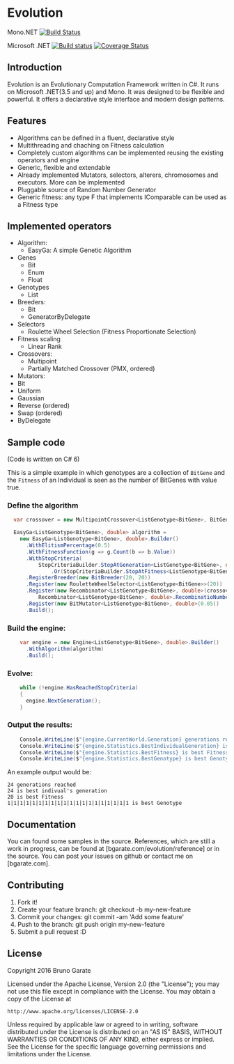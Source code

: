 # Evolution

Mono.NET [![Build Status](https://travis-ci.org/bgarate/Evolution.svg?branch=master)](https://travis-ci.org/bgarate/Evolution)

Microsoft .NET [![Build status](https://ci.appveyor.com/api/projects/status/uhabegnl9qrlo2ma?svg=true)](https://ci.appveyor.com/project/bgarate/evolution) [![Coverage Status](https://coveralls.io/repos/github/bgarate/Evolution/badge.svg?branch=master)](https://coveralls.io/github/bgarate/Evolution?branch=master)

## Introduction

Evolution is an Evolutionary Computation Framework written in C#. It runs on Microsoft .NET(3.5 and up) and Mono. It was designed to be flexible and powerful. It offers a declarative style interface and modern design patterns.

## Features

- Algorithms can be defined in a fluent, declarative style
- Multithreading and chaching on Fitness calculation
- Completely custom algorithms can be implemented reusing the existing operators and engine
- Generic, flexible and extendable
- Already implemented Mutators, selectors, alterers, chromosomes and executors. More can be implemented
- Pluggable source of Random Number Generator
- Generic fitness: any type F that implements IComparable<F> can be used as a Fitness type

## Implemented operators

- Algorithm:
  - EasyGa: A simple Genetic Algorithm
- Genes
  - Bit
  - Enum
  - Float
- Genotypes
  - List
- Breeders:
  - Bit
  - GeneratorByDelegate
- Selectors
  - Roulette Wheel Selection (Fitness Proportionate Selection)
- Fitness scaling
  - Linear Rank
- Crossovers:
  - Multipoint
  - Partially Matched Crossover (PMX, ordered)
- Mutators:
 - Bit
 - Uniform
 - Gaussian
 - Reverse (ordered)
 - Swap (ordered)
 - ByDelegate
 
## Sample code
(Code is written on C# 6)

This is a simple example in which genotypes are a collection of `BitGene` and the `Fitness` of an Individual is seen as the number of BitGenes with value true.

### Define the algorithm

````c#
  var crossover = new MultipointCrossover<ListGenotype<BitGene>, BitGene, double>(1);

  EasyGa<ListGenotype<BitGene>, double> algorithm =
    new EasyGa<ListGenotype<BitGene>, double>.Builder()
      .WithElitismPercentage(0.5)
      .WithFitnessFunction(g => g.Count(b => b.Value))
      .WithStopCriteria(
          StopCriteriaBuilder.StopAtGeneration<ListGenotype<BitGene>, double>(2500)
              .Or(StopCriteriaBuilder.StopAtFitness<ListGenotype<BitGene>, double>(20)))
      .RegisterBreeder(new BitBreeder(20, 20))
      .Register(new RouletteWheelSelector<ListGenotype<BitGene>>(20))
      .Register(new Recombinator<ListGenotype<BitGene>, double>(crossover, 2, 10,
          Recombinator<ListGenotype<BitGene>, double>.RecombinatioNumberType.Absolute))
      .Register(new BitMutator<ListGenotype<BitGene>, double>(0.05))
      .Build();
  ````
  
### Build the engine:  

````c#
    var engine = new Engine<ListGenotype<BitGene>, double>.Builder()
      .WithAlgorithm(algorithm)
      .Build();
  ````
  
### Evolve:  

````c#
    while (!engine.HasReachedStopCriteria)
    {
      engine.NextGeneration();
    }
  ````
  
### Output the results:  

````c#
    Console.WriteLine($"{engine.CurrentWorld.Generation} generations reached");
    Console.WriteLine($"{engine.Statistics.BestIndividualGeneration} is best indivual's generation");
    Console.WriteLine($"{engine.Statistics.BestFitness} is best Fitness");
    Console.WriteLine($"{engine.Statistics.BestGenotype} is best Genotype");
````

An example output would be:

````
24 generations reached
24 is best indivual's generation
20 is best Fitness
1|1|1|1|1|1|1|1|1|1|1|1|1|1|1|1|1|1|1|1 is best Genotype
````
## Documentation

You can found some samples in the source. References, which are still a work in progress, can be found at [bgarate.com/evolution/reference] or in the source. You can post your issues on github or contact me on [bgarate.com].

## Contributing

1. Fork it!
2. Create your feature branch: git checkout -b my-new-feature
3. Commit your changes: git commit -am 'Add some feature'
4. Push to the branch: git push origin my-new-feature
5. Submit a pull request :D

## License

Copyright 2016 Bruno Garate

Licensed under the Apache License, Version 2.0 (the "License");
you may not use this file except in compliance with the License.
You may obtain a copy of the License at

    http://www.apache.org/licenses/LICENSE-2.0

Unless required by applicable law or agreed to in writing, software
distributed under the License is distributed on an "AS IS" BASIS,
WITHOUT WARRANTIES OR CONDITIONS OF ANY KIND, either express or implied.
See the License for the specific language governing permissions and
limitations under the License.
